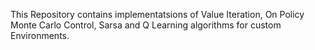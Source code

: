 This Repository contains implementatsions of Value Iteration, On Policy Monte Carlo Control, Sarsa and Q Learning algorithms for custom Environments.
